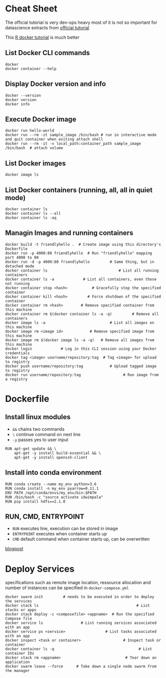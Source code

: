 # Cheat Sheet

The official tutorial is very dev-ops heavy most of it is not so important for datascience
extracts from [official tutorial](https://docs.docker.com/get-started/)

This [R docker tutorial](https://ropenscilabs.github.io/r-docker-tutorial/) is much better

## List Docker CLI commands
```
docker
docker container --help
```

## Display Docker version and info
```
docker --version
docker version
docker info
```

## Execute Docker image
```
docker run hello-world
docker run --rm -it sample_image /bin/bash # run in interactive mode and quit container when exiting attach shell
docker run --rm -it -v local_path:container_path sample_image /bin/bash  # attach volume
```

## List Docker images
```
docker image ls
```

## List Docker containers (running, all, all in quiet mode)
```
docker container ls
docker container ls --all
docker container ls -aq
```

## Managin Images and running containers
```
docker build -t friendlyhello .  # Create image using this directory's Dockerfile
docker run -p 4000:80 friendlyhello  # Run "friendlyhello" mapping port 4000 to 80
docker run -d -p 4000:80 friendlyhello         # Same thing, but in detached mode
docker container ls                                # List all running containers
docker container ls -a             # List all containers, even those not running
docker container stop <hash>           # Gracefully stop the specified container
docker container kill <hash>         # Force shutdown of the specified container
docker container rm <hash>        # Remove specified container from this machine
docker container rm $(docker container ls -a -q)         # Remove all containers
docker image ls -a                             # List all images on this machine
docker image rm <image id>            # Remove specified image from this machine
docker image rm $(docker image ls -a -q)   # Remove all images from this machine
docker login             # Log in this CLI session using your Docker credentials
docker tag <image> username/repository:tag  # Tag <image> for upload to registry
docker push username/repository:tag            # Upload tagged image to registry
docker run username/repository:tag                   # Run image from a registry
```

# Dockerfile

## Install linux modules
- `&&` chains two commands
- `\` continue command on next line
- `-y` passes yes to user input
```
RUN apt-get update && \
    apt-get -y install build-essential && \
    apt-get -y install openssh-client
```

## Install into conda environment
```
RUN conda create --name my_env python=3.6
RUN conda install -n my_env pyarrow=0.11.1
ENV PATH /opt/conda/envs/my_env/bin:$PATH
RUN /bin/bash -c "source activate idwimpala"
RUN pip install hdfs==2.1.0
```
## RUN, CMD, ENTRYPOINT

- `RUN` executes line, execution can be stored in image
- `ENTRYPOINT` executes when container starts up
- `CMD` default command when container starts up, can be overwritten

[blogpost](https://goinbigdata.com/docker-run-vs-cmd-vs-entrypoint/)


# Deploy Services

specifications such as remote image location, ressource allocation and number of instances
can be specified in `docker-compose.yml`

```
docker swarm init         # needs to be executed in order to deploy the services
docker stack ls                                            # List stacks or apps
docker stack deploy -c <composefile> <appname>  # Run the specified Compose file
docker service ls                 # List running services associated with an app
docker service ps <service>                  # List tasks associated with an app
docker inspect <task or container>                   # Inspect task or container
docker container ls -q                                      # List container IDs
docker stack rm <appname>                             # Tear down an application
docker swarm leave --force      # Take down a single node swarm from the manager
```
